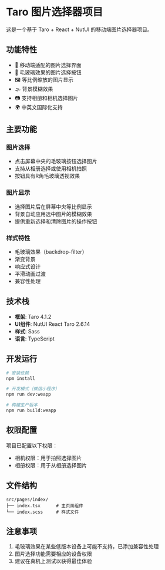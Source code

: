 # Taro 图片选择器项目

这是一个基于 Taro + React + NutUI 的移动端图片选择器项目。

## 功能特性

- 📱 移动端适配的图片选择界面
- 🎨 毛玻璃效果的图片选择按钮
- 🖼️ 等比例缩放的图片显示
- 🌫️ 背景模糊效果
- 📷 支持相册和相机选择图片
- 🌍 中英文国际化支持

## 主要功能

### 图片选择
- 点击屏幕中央的毛玻璃按钮选择图片
- 支持从相册选择或使用相机拍照
- 按钮具有R角毛玻璃透视效果

### 图片显示
- 选择图片后在屏幕中央等比例显示
- 背景自动应用选中图片的模糊效果
- 提供重新选择和清除图片的操作按钮

### 样式特性
- 毛玻璃效果（backdrop-filter）
- 渐变背景
- 响应式设计
- 平滑动画过渡
- 兼容性处理

## 技术栈

- **框架**: Taro 4.1.2
- **UI组件**: NutUI React Taro 2.6.14
- **样式**: Sass
- **语言**: TypeScript

## 开发运行

```bash
# 安装依赖
npm install

# 开发模式（微信小程序）
npm run dev:weapp

# 构建生产版本
npm run build:weapp
```

## 权限配置

项目已配置以下权限：
- 相机权限：用于拍照选择图片
- 相册权限：用于从相册选择图片

## 文件结构

```
src/pages/index/
├── index.tsx      # 主页面组件
└── index.scss     # 样式文件
```

## 注意事项

1. 毛玻璃效果在某些低版本设备上可能不支持，已添加兼容性处理
2. 图片选择功能需要相应的设备权限
3. 建议在真机上测试以获得最佳体验 